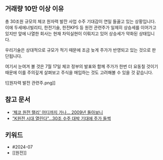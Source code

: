 ## 거래량 10만 이상 이유
총 30조원 규모의 체코 원자력 발잔 사업 수주 기대감이 연일 들끓고 있는 상황입니다. 이에 두세에너빌리티, 한전기술, 한전KPS 등 원전 관련주가 일제히 상승세를 이어가고 있지만 앞에 나열한 회사는 현재 차익실현이 이뤄지고 있어 상승세가 약화된 상태입니다.

우리기술은 상대적으로 규모가 적기 때문에 조금 늦게 주가가 반영되고 있는 것으로 판단됩니다.

여기서 눈여겨 볼 것은 7월 17일 체코 정부의 발표와 함께 주가가 한번 더 요동칠 것이기 때문에 이를 주의깊게 살펴보고 주식을 매입하는 것도 고려해볼 수 있을 것 같습니다.

![[원자력 발전 관련주.png]]
## 참고 문서
- [‘체코 원전 랠리’ 어디까지 가나… 2009년 돌아보니](https://n.news.naver.com/mnews/article/366/0001003485)
- ["K원전 시대 열린다"…30조 수주 대박 기대에 주가 들썩](https://n.news.naver.com/mnews/article/008/0005061650)
## 키워드
- #2024-07 
- [[원전]]
